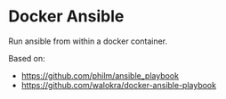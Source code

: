 # Docker Ansible

Run ansible from within a docker container.

Based on:
* <https://github.com/philm/ansible_playbook>
* <https://github.com/walokra/docker-ansible-playbook>
